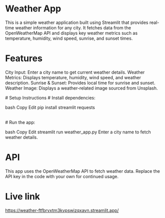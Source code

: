 # Weather App
This is a simple weather application built using Streamlit that provides real-time weather information for any city. It fetches data from the OpenWeatherMap API and displays key weather metrics such as temperature, humidity, wind speed, sunrise, and sunset times.
<br> 
# Features
<p>City Input: Enter a city name to get current weather details.
Weather Metrics: Displays temperature, humidity, wind speed, and weather description.
Sunrise & Sunset: Provides local time for sunrise and sunset.
Weather Image: Displays a weather-related image sourced from Unsplash.</p>
# Setup Instructions
# Install dependencies:

<p>bash
Copy
Edit
pip install streamlit requests</p>
<br>
# Run the app:

bash
Copy
Edit
streamlit run weather_app.py
Enter a city name to fetch weather details.

# API
This app uses the OpenWeatherMap API to fetch weather data. Replace the API key in the code with your own for continued usage.

# Live link
https://weather-ftfbrvxtm3kvpswizqxavn.streamlit.app/